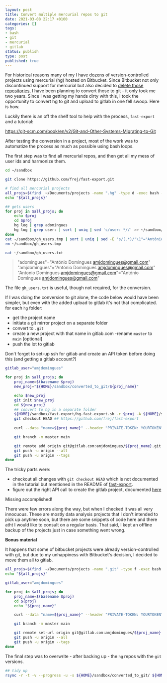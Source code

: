 ```yaml
---
layout: post
title: Convert multiple mercurial repos to git
date: 2021-03-08 22:17 +0100
categories: []
tags:
- bash
- git
- mercurial
- gitlab
status: publish
type: post
published: true
---
```


For historical reasons many of my I have dozens of version-controlled projects using mercurial (hg) hosted on Bitbucket. Since Bitbucket not only discontinued support for mercurial but also decided to [delete those repositories](https://bitbucket.org/blog/sunsetting-mercurial-support-in-bitbucket), I have been planning to convert those to git - it only took me two years. Since I was getting my hands dirty with this, I took the opportunity to convert hg to git and upload to gitlab in one fell swoop. Here is how.  

Luckily there is an off the shelf tool to help with the process, `fast-export` and a tutorial:

https://git-scm.com/book/en/v2/Git-and-Other-Systems-Migrating-to-Git

After testing the conversion in a project, most of the work was to automatize the process as much as possible using bash loops. 

The first step was to find all mercurial repos, and then get all my mess of user ids and harmonize them. 

```bash
cd ~/sandbox

git clone https://github.com/frej/fast-export.git

# find all mercurial projects
all_projs=$(find  ~/Documents/projects -name ".hg" -type d -exec bash -c "echo "{}" | sed 's/.hg//g'" \;)
echo "${all_projs}"

## gets users
for proj in $all_projs; do
    echo $proj
    cd $proj
    hg log | grep adomingues
    hg log | grep user: | sort | uniq | sed 's/user: *//' >> ~/sandbox/gh_users.tmp
done
cat ~/sandbox/gh_users.tmp | sort | uniq | sed -E 's/(.*)/"\1"="António Domingues <amjdomingues@gmail.com>"/g' > ~/sandbox/gh_users.txt
rm ~/sandbox/gh_users.tmp

cat ~/sandbox/gh_users.txt 
```

>"adomingues"="António Domingues <amjdomingues@gmail.com>"
"amjdomingues"="António Domingues <amjdomingues@gmail.com>"
"Antonio Domingues <amjdomingues@gmail.com>"="António Domingues <amjdomingues@gmail.com>"

The file `gh_users.txt` is useful, though not required, for the conversion. 

If I was doing the conversion to git alone, the code below would have been simpler, but even with the added upload to gitlab it's not that complicated. for each `hg` folder:

- get the project name
- initiate a git mirror project on a separate folder
- convert to `.git`
- create a new project with that name in gitlab.com 
-rename `master` to `main` [optional]
- push the lot to gitlab

Don't forget to set-up ssh for gitlab and create an API token before doing this (and getting a gitlab account?)

```bash
gitlab_user="amjdomingues"

for proj in $all_projs; do
    proj_name=$(basename $proj)
    new_proj="${HOME}/sandbox/converted_to_git/${proj_name}"

    echo $new_proj
    git init $new_proj
    cd ${new_proj}
    ## convert to hg in a separate folder
    ${HOME}/sandbox/fast-export/hg-fast-export.sh -r $proj -A ${HOME}/sandbox/gh_users.txt
    git checkout HEAD ## https://github.com/frej/fast-export
    
    curl --data "name=${proj_name}" --header "PRIVATE-TOKEN: YOURTOKEN" "https://gitlab.com/api/v4/projects"

    git branch -m master main

    git remote add origin git@gitlab.com:amjdomingues/${proj_name}.git
    git push -u origin --all
    git push -u origin --tags
done

```

The tricky parts were:
- checkout all changes with `git checkout HEAD` which is not documented in the tutorial but mentioned in the README of [fast-export](https://github.com/frej/fast-export).
- figure out the right API call to create the gitlab project, documented [here](https://docs.gitlab.com/ee/development/documentation/restful_api_styleguide.html)

Missing accomplished!

There were few errors along the way, but when I checked it was all very innocuous. These are mostly data analysis projects that I don't intended to pick up anytime soon, but there are some snippets of code here and there atht I would like to consult on a regular basis. That said, I kept an offline backup of the projects just in case something went wrong.

**Bonus material**

It happens that some of bitbucket projects were already version-controlled with git, but due to my unhappiness with Bitbucket's decision, I decided to move them all to gitlab. 

```bash
all_projs=$(find  ~/Documents/projects -name ".git" -type f -exec bash -c "echo "{}" | sed 's/.git//g'" \;)
echo "${all_projs}"

gitlab_user="amjdomingues"

for proj in $all_projs; do
    proj_name=$(basename $proj)
    cd ${proj}    
    echo "${proj_name}"

    curl --data "name=${proj_name}" --header "PRIVATE-TOKEN: YOURTOKEN" "https://gitlab.com/api/v4/projects"

    git branch -m master main

    git remote set-url origin git@gitlab.com:amjdomingues/${proj_name}.git
    git push -u origin --all
    git push -u origin --tags
done

```

The final step was to overwrite - after backing up - the `hg` repos with the `git` versions.

```bash
## tidy up
rsync -r -t -v --progress -u -s ${HOME}/sandbox/converted_to_git/ ${HOME}/Documents/projects/
```
